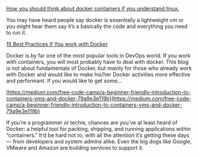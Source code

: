 [How you should think about docker containers if you understand linux.](https://medium.com/@sproulelucas13/how-you-should-think-about-docker-containers-if-you-understand-linux-70587eb00fa5)

You may have heard people say docker is essentially a lightweight vm or you might hear them say it’s a basically the code and everything you need to run it.

[15 Best Practices if You work with Docker](https://azeynalli1990.medium.com/15-best-practices-if-when-working-with-docker-9fc2647eecf9)

Docker is by far one of the most popular tools in DevOps world. If you work with containers, you will most probably have to deal with docker. This blog is not about fundamentals of Docker, but mainly for those who already work with Docker and would like to make his/her Docker activities more effective and performant. If you would like to get some…

[https://medium.com/free-code-camp/a-beginner-friendly-introduction-to-containers-vms-and-docker-79a9e3e119b](https://medium.com/free-code-camp/a-beginner-friendly-introduction-to-containers-vms-and-docker-79a9e3e119b)

If you’re a programmer or techie, chances are you’ve at least heard of Docker: a helpful tool for packing, shipping, and running applications within “containers.” It’d be hard not to, with all the attention it’s getting these days — from developers and system admins alike. Even the big dogs like Google, VMware and Amazon are building services to support it.
